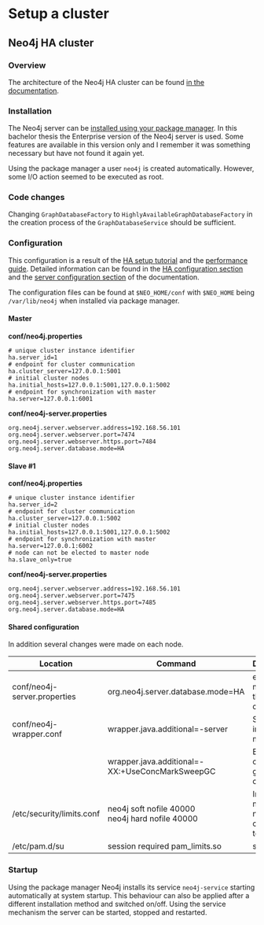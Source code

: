 # Setup a cluster

## Neo4j HA cluster

### Overview
The architecture of the Neo4j HA cluster can be found [in the documentation](http://neo4j.com/docs/stable/ha-architecture.html).

### Installation
The Neo4j server can be [installed using your package manager](http://debian.neo4j.org/?_ga=1.174493282.1166350782.1407319663). In this bachelor thesis the Enterprise version of the Neo4j server is used. Some features are available in this version only and I remember it was something necessary but have not found it again yet.

Using the package manager a user `neo4j` is created automatically. However, some I/O action seemed to be executed as root.

### Code changes
Changing `GraphDatabaseFactory` to `HighlyAvailableGraphDatabaseFactory` in the creation process of the `GraphDatabaseService` should be sufficient.

### Configuration
This configuration is a result of the [HA setup tutorial](http://neo4j.com/docs/stable/ha-setup-tutorial.html) and the [performance guide](http://docs.neo4j.org/chunked/stable/performance-guide.html).
Detailed information can be found in the [HA configuration section](http://neo4j.com/docs/stable/ha-configuration.html) and the [server configuration section](http://neo4j.com/docs/stable/server-configuration.html) of the documentation.

The configuration files can be found at `$NEO_HOME/conf` with `$NEO_HOME` being `/var/lib/neo4j` when installed via package manager.

#### Master
**conf/neo4j.properties**

    # unique cluster instance identifier
    ha.server_id=1
    # endpoint for cluster communication
    ha.cluster_server=127.0.0.1:5001
    # initial cluster nodes
    ha.initial_hosts=127.0.0.1:5001,127.0.0.1:5002
    # endpoint for synchronization with master
    ha.server=127.0.0.1:6001

**conf/neo4j-server.properties**

    org.neo4j.server.webserver.address=192.168.56.101
    org.neo4j.server.webserver.port=7474
    org.neo4j.server.webserver.https.port=7484
    org.neo4j.server.database.mode=HA

#### Slave #1
**conf/neo4j.properties**

    # unique cluster instance identifier
    ha.server_id=2
    # endpoint for cluster communication
    ha.cluster_server=127.0.0.1:5002
    # initial cluster nodes
    ha.initial_hosts=127.0.0.1:5001,127.0.0.1:5002
    # endpoint for synchronization with master
    ha.server=127.0.0.1:6002
    # node can not be elected to master node
    ha.slave_only=true
    
**conf/neo4j-server.properties**

    org.neo4j.server.webserver.address=192.168.56.101
    org.neo4j.server.webserver.port=7475
    org.neo4j.server.webserver.https.port=7485
    org.neo4j.server.database.mode=HA

#### Shared configuration
In addition several changes were made on each node.

| Location | Command | Description |
| -------- | ------- | ----------- |
| conf/neo4j-server.properties | org.neo4j.server.database.mode=HA | enable HA mode of the database |
| conf/neo4j-wrapper.conf | wrapper.java.additional=-server | Start JVM in server mode. |
||                          wrapper.java.additional=-XX:+UseConcMarkSweepGC | Enable concurrent garbage collector. |
| /etc/security/limits.conf | neo4j  soft  nofile  40000<br>neo4j  hard  nofile  40000 | Increase maximum number of open files to 40.000. |
| /etc/pam.d/su | session required pam_limits.so | see above |

### Startup
Using the package manager Neo4j installs its service `neo4j-service` starting automatically at system startup.
This behaviour can also be applied after a different installation method and switched on/off.
Using the service mechanism the server can be started, stopped and restarted.
